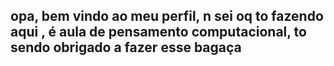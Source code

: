 ## opa, bem vindo ao meu perfil, n sei oq to fazendo aqui , é aula de pensamento computacional, to sendo obrigado a fazer esse bagaça

<!--
**KAIONONATO/KAIONONATO** is a ✨ _special_ ✨ repository because its `README.md` (this file) appears on your GitHub profile.

![](https://media.tenor.com/TV0-aU0hMrgAAAAi/wink-flirt.gif)
